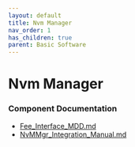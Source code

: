 ```yaml
---
layout: default
title: Nvm Manager
nav_order: 1
has_children: true
parent: Basic Software
---
```

# Nvm Manager
### Component Documentation

- [Fee_Interface_MDD.md](doc/Fee_Interface_MDD.md)
- [NvMMgr_Integration_Manual.md](doc/NvMMgr_Integration_Manual.md)

